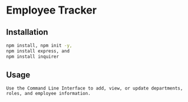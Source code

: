 # Employee Tracker

## Installation



```bash
npm install, npm init -y, 
npm install express, and
npm install inquirer
```

## Usage

```
Use the Command Line Interface to add, view, or update departments, roles, and employee information. 
```